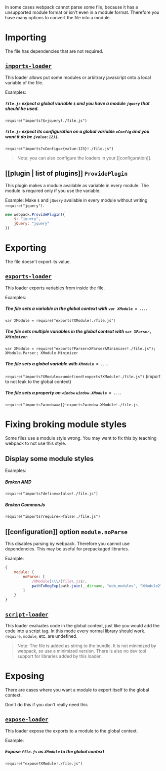 In some cases webpack cannot parse some file, because it has a unsupported module format or isn't even in a module format. Therefore you have many options to convert the file into a module.

# Importing

The file has dependencies that are not required.

## [`imports-loader`](https://github.com/webpack/imports-loader)

This loader allows put some modules or arbitrary javascript onto a local variable of the file.

Examples: 

##### `file.js` expect a global variable `$` and you have a module `jquery` that should be used.

`require("imports?$=jquery!./file.js")`

##### `file.js` expect its configuration on a global variable `xConfig` and you want it do be `{value:123}`.

`require("imports?xConfig=>{value:123}!./file.js")`

> Note: you can also configure the loaders in your [[configuration]].

## [[plugin | list of plugins]] `ProvidePlugin`

This plugin makes a module available as variable in every module. The module is required only if you use the variable.

Example: Make `$` and `jQuery` available in every module without writing `require("jquery")`.

``` javascript
new webpack.ProvidePlugin({
	$: "jquery",
	jQuery: "jquery"
})
```



# Exporting

The file doesn't export its value.

## [`exports-loader`](https://github.com/webpack/exports-loader)

This loader exports variables from inside the file.

Examples:

##### The file sets a variable in the global context with `var XModule = ...`.

`var XModule = require("exports?XModule!./file.js")`

##### The file sets multiple variables in the global context with `var XParser, XMinimizer`.

`var XModule = require("exports?Parser=XParser&Minimizer!./file.js"); XModule.Parser; XModule.Minimizer`

##### The file sets a global variable with `XModule = ...`.

`require("imports?XModule=>undefined!exports?XModule!./file.js")` (import to not leak to the global context)

##### The file sets a property on `window` `window.XModule = ...`.

`require("imports?window=>{}!exports?window.XModule!./file.js`


# Fixing broking module styles

Some files use a module style wrong. You may want to fix this by teaching webpack to not use this style.

## Display some module styles

Examples:

##### Broken AMD

`require("imports?define=>false!./file.js")`

##### Broken CommonJs

`require("imports?require=>false!./file.js")`

## [[configuration]] option `module.noParse`

This disables parsing by webpack. Therefore you cannot use dependencies. This may be useful for prepackaged libraries.

Example:

``` javascript
{
	module: {
		noParse: [
			/XModule[\\\/]file\.js$/,
			pathToRegExp(path.join(__dirname, "web_modules", "XModule2"))
		]
	}
}
```

## [`script-loader`](https://github.com/webpack/script-loader)

This loader evaluates code in the global context, just like you would add the code into a script tag. In this mode every normal library should work. `require`, `module`, etc. are undefined.

> Note: The file is added as string to the bundle. It is not minimized by webpack, so use a minimized version. There is also no dev tool support for libraries added by this loader.




# Exposing

There are cases where you want a module to export itself to the global context.

Don't do this if you don't really need this

## [`expose-loader`](https://github.com/webpack/expose-loader)

This loader expose the exports to a module to the global context.

Example: 

##### Expose `file.js` as `XModule` to the global context

`require("expose?XModule!./file.js")`